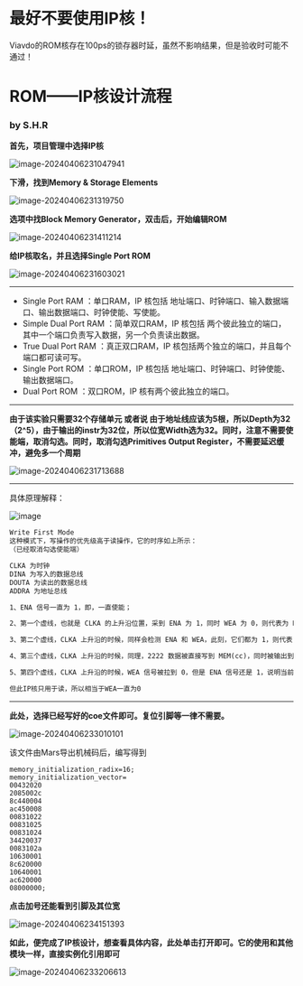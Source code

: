# 最好不要使用IP核！

Viavdo的ROM核存在100ps的锁存器时延，虽然不影响结果，但是验收时可能不通过！



# ROM——IP核设计流程

### by S.H.R



**首先，项目管理中选择IP核**

![image-20240406231047941](https://cdn.jsdelivr.net/gh/SHR-sky/Picture@main/Pic/image-20240406231047941.png)



**下滑，找到Memory & Storage Elements**

![image-20240406231319750](https://cdn.jsdelivr.net/gh/SHR-sky/Picture@main/Pic/image-20240406231319750.png)



**选项中找Block Memory Generator，双击后，开始编辑ROM**

![image-20240406231411214](https://cdn.jsdelivr.net/gh/SHR-sky/Picture@main/Pic/image-20240406231411214.png)



**给IP核取名，并且选择Single Port ROM**

![image-20240406231603021](https://cdn.jsdelivr.net/gh/SHR-sky/Picture@main/Pic/image-20240406231603021.png)



---------

* Single Port RAM ：单口RAM，IP 核包括 地址端口、时钟端口、输入数据端口、输出数据端口、时钟使能、写使能。
* Simple Dual Port RAM ：简单双口RAM，IP 核包括 两个彼此独立的端口，其中一个端口负责写入数据，另一个负责读出数据。 
* True Dual Port RAM ：真正双口RAM，IP 核包括两个独立的端口，并且每个端口都可读可写。
* Single Port ROM ：单口ROM，IP 核包括 地址端口、时钟端口、时钟使能、输出数据端口。
* Dual Port ROM ：双口ROM，IP 核有两个彼此独立的端口。

--------



**由于该实验只需要32个存储单元 或者说 由于地址线应该为5根，所以Depth为32（2^5），由于输出的instr为32位，所以位宽Width选为32。同时，注意不需要使能端，取消勾选。同时，取消勾选Primitives Output Register，不需要延迟缓冲，避免多一个周期**

![image-20240406231713688](https://cdn.jsdelivr.net/gh/SHR-sky/Picture@main/Pic/image-20240406231713688.png)



------------



具体原理解释：

![image](https://img2023.cnblogs.com/blog/2829072/202312/2829072-20231229154256461-1727194245.png#pic_center)



```markdown
Write First Mode
这种模式下，写操作的优先级高于读操作，它的时序如上所示：
（已经取消勾选使能端）

CLKA 为时钟
DINA 为写入的数据总线
DOUTA 为读出的数据总线
ADDRA 为地址总线

1、ENA 信号一直为 1，即，一直使能；

2、第一个虚线，也就是 CLKA 的上升沿位置，采到 ENA 为 1，同时 WEA 为 0，则代表为 READ 时序，同时，在这个上升沿，采集到 ADDRA 上为 aa（ADDRA 为并行地址总线），那么就会在获取到 aa 这个地址中的值后（经过了一点延时），将数据打到 DOUTA[15:0] 上，所以这里可以看到 DOUTA 上是 MEM(aa)，也就是 aa 这个 RAM 地址中存储的数据；

3、第二个虚线，CLKA 上升沿的时候，同样会检测 ENA 和 WEA，此刻，它们都为 1，则代表 WRITE 时序来了，此刻采集到写入数据总线 DINA 上的数据为 1111，地址总线上是 bb，那么此刻是将地址 bb 的值放到 DOUTA 上呢，还是直接将 DINA 的值放到 DOUTA 上呢，这个 Operating Mode 就是解决这个问题的，在 Write First Mode 的情况下，DINA 的 1111 数据直接被送到了 DOUTA 总线上，同时，MEM(bb) 的内容被写入 1111,；

4、第三个虚线，CLKA 上升沿的时候，同理，2222 数据被直接写到 MEM(cc)，同时被输出到 DOUTA 上

5、第四个虚线，CLKA 上升沿的时候，WEA 信号被拉到 0，但是 ENA 信号还是 1，说明当前不存在 WRITE了，只有 READ 时序，那么会将 ADDRA 上采集到的 dd 地址的数据读出到 DOUTA 上；

但此IP核只用于读，所以相当于WEA一直为0
```

-----------

**此处，选择已经写好的coe文件即可。复位引脚等一律不需要。**

![image-20240406233010101](https://cdn.jsdelivr.net/gh/SHR-sky/Picture@main/Pic/image-20240406233010101.png)

该文件由Mars导出机械码后，编写得到

```coe
memory_initialization_radix=16;
memory_initialization_vector=
00432020
2085002c
8c440004
ac450008
00831022
00831025
00831024
34420037
0083102a
10630001
8c620000
10640001
ac620000
08000000;
```

**点击加号还能看到引脚及其位宽**

![image-20240406234151393](https://cdn.jsdelivr.net/gh/SHR-sky/Picture@main/Pic/image-20240406234151393.png)

**如此，便完成了IP核设计，想查看具体内容，此处单击打开即可。它的使用和其他模块一样，直接实例化引用即可**

![image-20240406233206613](https://cdn.jsdelivr.net/gh/SHR-sky/Picture@main/Pic/image-20240406233206613.png)

















